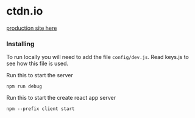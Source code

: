 # ctdn.io

[production site here](https://ctdn.io)

### Installing

To run locally you will need to add the file `config/dev.js`. Read keys.js to see how this file is used.

Run this to start the server
```
npm run debug
```

Run this to start the create react app server
```
npm --prefix client start
```